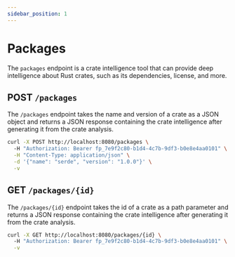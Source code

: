 ```yaml
---
sidebar_position: 1
---
```


# Packages

The `packages` endpoint is a crate intelligence tool that can provide deep intelligence about Rust crates, such as its dependencies, license, and more.

## POST `/packages`

The `/packages` endpoint takes the name and version of a crate as a JSON object and returns a JSON response containing the crate intelligence after generating it from the crate analysis.

```bash
curl -X POST http://localhost:8080/packages \    
  -H "Authorization: Bearer fp_7e9f2c80-b1d4-4c7b-9df3-b0e8e4aa0101" \
  -H "Content-Type: application/json" \
  -d '{"name": "serde", "version": "1.0.0"}' \
  -v
```

## GET `/packages/{id}`

The `/packages/{id}` endpoint takes the id of a crate as a path parameter and returns a JSON response containing the crate intelligence after generating it from the crate analysis.

```bash
curl -X GET http://localhost:8080/packages/{id} \    
  -H "Authorization: Bearer fp_7e9f2c80-b1d4-4c7b-9df3-b0e8e4aa0101" \
  -v
```
